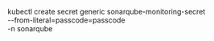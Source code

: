 kubectl create secret generic sonarqube-monitoring-secret \
  --from-literal=passcode=passcode \
  -n sonarqube